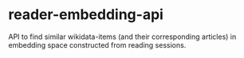 # reader-embedding-api

API to find similar wikidata-items (and their corresponding articles) in embedding space constructed from reading sessions.
